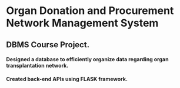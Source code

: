 # Organ Donation and Procurement Network Management System
## DBMS Course Project.
#### Designed a database to efficiently organize data regarding organ transplantation network.
#### Created back-end APIs using FLASK framework.
